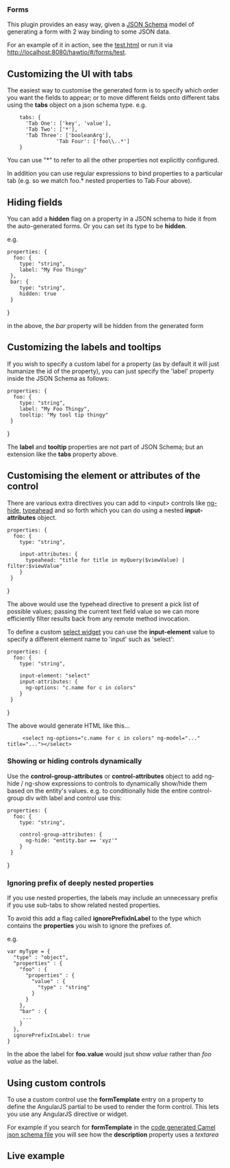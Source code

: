 ### Forms

This plugin provides an easy way, given a [JSON Schema](http://json-schema.org/) model of generating a form with 2 way binding to some JSON data.

For an example of it in action, see the [test.html](https://github.com/hawtio/hawtio/blob/master/hawtio-web/src/main/webapp/app/forms/html/test.html) or run it via [http://localhost:8080/hawtio/#/forms/test](http://localhost:8080/hawtio/#/forms/test).

## Customizing the UI with tabs

The easiest way to customise the generated form is to specify which order you want the fields to appear; or to move different fields onto different tabs using the **tabs** object on a json schema type.
e.g.

        tabs: {
          'Tab One': ['key', 'value'],
          'Tab Two': ['*'],
          'Tab Three': ['booleanArg'],
					'Tab Four': ['foo\\..*']
        }

You can use "*" to refer to all the other properties not explicitly configured.

In addition you can use regular expressions to bind properties to a particular tab (e.g. so we match foo.* nested properties to Tab Four above). 

## Hiding fields

You can add a **hidden** flag on a property in a JSON schema to hide it from the auto-generated forms. Or you can set its type to be **hidden**.

e.g.

    properties: {
      foo: {
        type: "string",
        label: "My Foo Thingy"
     },
     bar: {
        type: "string",
        hidden: true
     }
   }

in the above, the _bar_ property will be hidden from the generated form

## Customizing the labels and tooltips

If you wish to specify a custom label for a property (as by default it will just humanize the id of the property), you can just specify the 'label' property inside the JSON Schema as follows:


    properties: {
      foo: {
        type: "string",
        label: "My Foo Thingy",
        tooltip: "My tool tip thingy"
     }
   }

The **label** and **tooltip** properties are not part of JSON Schema; but an extension like the **tabs** property above.

## Customising the element or attributes of the control

There are various extra directives you can add to &lt;input&gt; controls like [ng-hide](http://docs.angularjs.org/api/ng.directive:ngHide), [typeahead](http://angular-ui.github.io/bootstrap/#/typeahead) and so forth which you can do using a nested **input-attributes** object.

    properties: {
      foo: {
        type: "string",

        input-attributes: {
          typeahead: "title for title in myQuery($viewValue) | filter:$viewValue"
        }
     }
   }

The above would use the typehead directive to present a pick list of possible values; passing the current text field value so we can more efficiently filter results back from any remote method invocation.

To define a custom [select widget](http://docs.angularjs.org/api/ng.directive:select) you can use the **input-element** value to specify a different element name to 'input' such as 'select':

    properties: {
      foo: {
        type: "string",

        input-element: "select"
        input-attributes: {
          ng-options: "c.name for c in colors"
        }
     }
   }

The above would generate HTML like this...

```
     <select ng-options="c.name for c in colors" ng-model="..." title="..."></select>
```

### Showing or hiding controls dynamically

Use the **control-group-attributes** or **control-attributes** object to add ng-hide / ng-show expressions to controls to dynamically show/hide them based on the entity's values. e.g. to conditionally hide the entire control-group div with label and control use this:

    properties: {
      foo: {
        type: "string",

        control-group-attributes: {
          ng-hide: "entity.bar == 'xyz'"
        }
     }
   }

### Ignoring prefix of deeply nested properties


If you use nested properties, the labels may include an unnecessary prefix if you use sub-tabs to show related nested properties.

To avoid this add a flag called **ignorePrefixInLabel** to the type which contains the **properties** you wish to ignore the prefixes of.

e.g.

    var myType = {
      "type" : "object",
      "properties" : {
        "foo" : {
          "properties" : {
            "value" : {
              "type" : "string"
            }
          }
        },
        "bar" : {
         ...
        }
      },
      ignorePrefixInLabel: true
    }

In the aboe the label for **foo.value** would jsut show _value_ rather than _foo value_ as the label.

## Using custom controls

To use a custom control use the **formTemplate** entry on a property to define the AngularJS partial to be used to render the form control. This lets you use any AngularJS directive or widget.

For example if you search for **formTemplate** in the [code generated Camel json schema file](https://github.com/hawtio/hawtio/blob/master/hawtio-web/src/main/webapp/app/camel/js/camelModel.js#L120) you will see how the **description** property uses a _textarea_

## Live example
<div ng-include="'app/forms/html/test.html'"></div>
